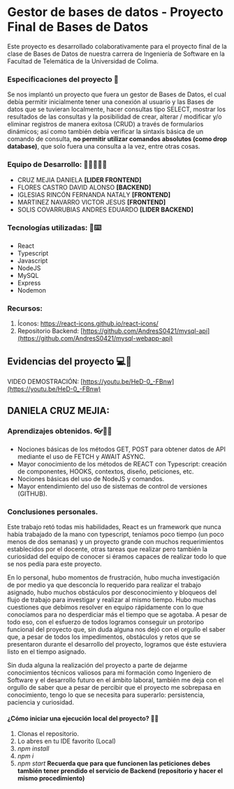 
# Gestor de bases de datos - Proyecto Final de Bases de Datos 
Este proyecto es desarrollado colaborativamente para el proyecto final de la clase de Bases de Datos de nuestra carrera de Ingeniería de Software en la Facultad de Telemática de la Universidad de Colima. 

### Especificaciones del proyecto 📄
Se nos implantó un proyecto que fuera un gestor de Bases de Datos, el cual debía permitir inicialmente tener una conexión al usuario y las Bases de datos que se tuvieran localmente, hacer consultas tipo SELECT, mostrar los resultados de las consultas y la posibilidad de crear, alterar / modificar y/o eliminar registros de manera exitosa (CRUD) a través de formularios dinámicos; así como también debía verificar la sintaxis básica de un comando de consulta, **no permitir utilizar comandos absolutos (como drop database)**, que solo fuera una consulta a la vez, entre otras cosas.

### Equipo de Desarrollo: 👥🫱🏼‍🫲🏽
 - CRUZ MEJIA DANIELA               **[LIDER FRONTEND]**
 - FLORES CASTRO DAVID ALONSO       **[BACKEND]**
 - IGLESIAS RINCÓN FERNANDA NATALY  **[FRONTEND]**
 - MARTINEZ NAVARRO VICTOR JESUS    **[FRONTEND]**
 - SOLIS COVARRUBIAS ANDRES EDUARDO **[LIDER BACKEND]**
 
### Tecnologías utilizadas: 🚀⌨️
 * React
 * Typescript
 * Javascript
 * NodeJS
 * MySQL
 * Express
 * Nodemon

### Recursos:
1. Íconos: https://react-icons.github.io/react-icons/
2. Repositorio Backend: [https://github.com/AndresS0421/mysql-api](https://github.com/AndresS0421/mysql-webapp-api)

## Evidencias del proyecto 💻👾
VIDEO DEMOSTRACIÓN: [https://youtu.be/HeD-0_-FBnw](https://youtu.be/HeD-0_-FBnw)

## DANIELA CRUZ MEJIA:
### Aprendizajes obtenidos. 👓👏🏼
- Nociones básicas de los métodos GET, POST para obtener datos de API mediante el uso de FETCH y AWAIT ASYNC.
- Mayor conocimiento de los métodos de REACT con Typescript: creación de componentes, HOOKS, contextos, diseño, peticiones, etc.
- Nociones básicas del uso de NodeJS y comandos.
- Mayor entendimiento del uso de sistemas de control de versiones (GITHUB).
### Conclusiones personales.
Este trabajo retó todas mis habilidades, React es un framework que nunca había trabajado de la mano con typescript, teníamos poco tiempo (un poco menos de dos semanas) y un proyecto grande con muchos requerimientos establecidos por el docente, otras tareas que realizar pero también la curiosidad del equipo de conocer si éramos capaces de realizar todo lo que se nos pedía para este proyecto. 

En lo personal, hubo momentos de frustración, hubo mucha investigación de por medio ya que desconcía lo requerido para realizar el trabajo asignado, hubo muchos obstáculos por desconocimiento y bloqueos del flujo de trabajo para investigar y realizar al mismo tiempo. Hubo muchas cuestiones que debímos resolver en equipo rápidamente con lo que conocíamos para no desperdiciar más el tiempo que se agotaba.
A pesar de todo eso, con el esfuerzo de todos logramos conseguir un protoripo funcional del proyecto que, sin duda alguna nos dejó con el orgullo el saber que, a pesar de todos los impedimentos, obstáculos y retos que se presentaron durante el desarrollo del proyecto, logramos que éste estuviera listo en el tiempo asignado.

Sin duda alguna la realización del proyecto a parte de dejarme conocimientos técnicos valiosos para mi formación como Ingeniero de Software y el desarrollo futuro en el ámbito laboral, también me deja con el orgullo de saber que a pesar de percibir que el proyecto me sobrepasa en conocimiento, tengo lo que se necesita para superarlo: persistencia, paciencia y curiosidad.

  
#### ¿Cómo iniciar una ejecución local del proyecto? 🧑‍💻
1. Clonas el repositorio.
2. Lo abres en tu IDE favorito (Local)
3. *npm install*
4. *npm i*
5. *npm start*
**Recuerda que para que funcionen las peticiones debes también tener prendido el servicio de Backend (repositorio y hacer el mismo procedimiento)**
